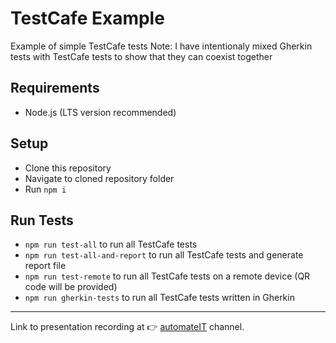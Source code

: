 # TestCafe Example
Example of simple TestCafe tests
Note: I have intentionaly mixed Gherkin tests with TestCafe tests to show that they can coexist together

## Requirements
- Node.js (LTS version recommended)

## Setup
- Clone this repository
- Navigate to cloned repository folder
- Run `npm i`

## Run Tests
- `npm run test-all` to run all TestCafe tests
- `npm run test-all-and-report` to run all TestCafe tests and generate report file
- `npm run test-remote` to run all TestCafe tests on a remote device (QR code will be provided)
- `npm run gherkin-tests` to run all TestCafe tests written in Gherkin

---

Link to presentation recording at 👉 [automateIT](https://youtu.be/iaKeviKxjHg) channel.
